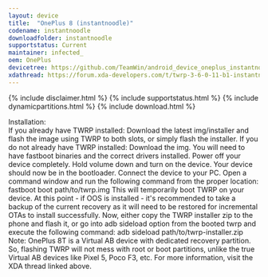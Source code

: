 ```yaml
---
layout: device
title:  "OnePlus 8 (instantnoodle)"
codename: instantnoodle
downloadfolder: instantnoodle
supportstatus: Current
maintainer: infected_
oem: OnePlus
devicetree: https://github.com/TeamWin/android_device_oneplus_instantnoodle
xdathread: https://forum.xda-developers.com/t/twrp-3-6-0-11-b1-instantnoodle-twrp-for-oneplus-8-8pro-beta.4341707/
---
```

{% include disclaimer.html %}
{% include supportstatus.html %}
{% include dynamicpartitions.html %}
{% include download.html %}
<div class='page-heading'>Installation:</div>
If you already have TWRP installed:
Download the latest img/installer and flash the image using TWRP to both slots, or simply flash the installer.
If you do not already have TWRP installed:
Download the img. You will need to have fastboot binaries and the correct drivers installed. Power off your device completely. Hold volume down and turn on the device. Your device should now be in the bootloader. Connect the device to your PC. Open a command window and run the following command from the proper location:
fastboot boot path/to/twrp.img
This will temporarily boot TWRP on your device.
At this point - if OOS is installed - it's recommended to take a backup of the current recovery as it will need to be restored for incremental OTAs to install successfully.
Now, either copy the TWRP installer zip to the phone and flash it, or go into adb sideload option from the booted twrp and execute the following command:
adb sideload path/to/twrp-installer.zip
Note: OnePlus 8T is a Virtual AB device with dedicated recovery partition. So, flashing TWRP will not mess with root or boot partitions, unlike the true Virtual AB devices like Pixel 5, Poco F3, etc.
For more information, visit the XDA thread linked above.
